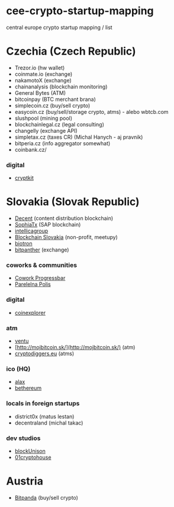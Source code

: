 # cee-crypto-startup-mapping
central europe crypto startup mapping / list

# Czechia (Czech Republic)
- Trezor.io (hw wallet)
- coinmate.io (exchange)
- nakamotoX (exchange)
- chainanalysis (blockchain monitoring)
- General Bytes (ATM)
- bitcoinpay (BTC merchant brana)
- simplecoin.cz (buy/sell crypto)
- easycoin.cz (buy/sell/storage crypto, atms) - alebo wbtcb.com
- slushpool (mining pool)
- blockchainlegal.cz (legal consulting)
- changelly (exchange API)
- simpletax.cz (taxes CR) (Michal Hanych - aj pravnik)
- bitperia.cz (info aggregator somewhat)
- coinbank.cz/

### digital
- [cryptkit](https://www.crypkit.com/)

# Slovakia (Slovak Republic)
- [Decent](https://decent.ch/) (content distribution blockchain)
- [SophiaTx](https://www.sophiatx.com/) (SAP blockchain)
- [intellicagroup](https://intellicagroup.com/)
- [Blockchain Slovakia](https://blockchainslovakia.sk) (non-profit, meetupy)
- [biotron](https://biotron.io/)
- [bitpanther](https://www.bitpanther.com/sk/) (exchange)

### coworks & communities
- [Cowork Progressbar](https://cowork.progressbar.sk/#/)
- [Parelelna Polis](https://paralelnapolis.sk/)

### digital
- [coinexplorer](https://coinexplorer.sk/)

### atm
- [ventu](https://ventu.io/)
- [http://mojbitcoin.sk/](http://mojbitcoin.sk/) (atm)
- [cryptodiggers.eu](https://cryptodiggers.eu/) (atms)

### ico (HQ)
- [alax](https://alax.io/)
- [bethereum](https://bethereum.com/)

### locals in foreign startups
- district0x (matus lestan)
- decentraland (michal takac)

### dev studios
- [blockUnison](https://blockunison.com/)
- [01cryptohouse](https://www.01cryptohouse.com/)

# Austria 
- [Bitpanda](https://www.bitpanda.com/en) (buy/sell crypto)
